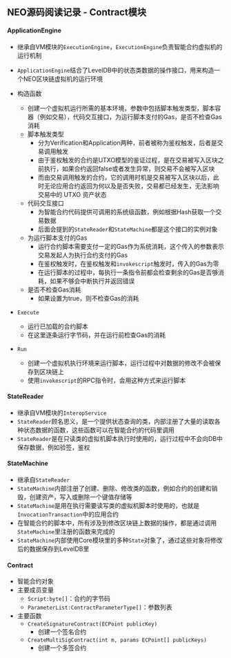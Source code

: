 ## NEO源码阅读记录 - Contract模块
#### ApplicationEngine
* 继承自VM模块的`ExecutionEngine`，`ExecutionEngine`负责智能合约虚拟机的运行机制
* `ApplicationEngine`结合了LevelDB中的状态类数据的操作接口，用来构造一个NEO区块链虚拟机的运行环境

* 构造函数
  * 创建一个虚拟机运行所需的基本环境，参数中包括脚本触发类型，脚本容器（例如交易），代码交互接口，为运行脚本支付的Gas，是否不检查Gas消耗
  * 脚本触发类型
    * 分为Verification和Application两种，前者被称为鉴权触发，后者是交易调用触发
    * 由于鉴权触发的合约是UTXO模型的鉴证过程，是在交易被写入区块之前执行，如果合约返回false或者发生异常，则交易不会被写入区块
    * 而由交易调用触发的合约，它的调用时机是交易被写入区块以后，此时无论应用合约返回为何以及是否失败，交易都已经发生，无法影响交易中的 UTXO 资产状态
  * 代码交互接口
    * 为智能合约代码提供可调用的系统级函数，例如根据Hash获取一个交易数据
    * 后面会提到的`StateReader`和`StateMachine`都是这个接口的实例对象
  * 为运行脚本支付的Gas
    * 运行合约脚本需要支付一定的Gas作为系统消耗，这个传入的参数表示交易发起人为执行合约支付的Gas
    * 在鉴权触发时，在鉴权触发和`invokescript`触发时，传入的Gas为零
    * 在运行脚本的过程中，每执行一条指令前都会检查剩余的Gas是否够消耗，如果不够会中断执行并返回错误
  * 是否不检查Gas消耗
    * 如果设置为true，则不检查Gas的消耗
* `Execute`
  * 运行已加载的合约脚本
  * 在这里逐条运行字节码，并在运行前检查Gas的消耗
* `Run`
  * 创建一个虚拟机执行环境来运行脚本，运行过程中对数据的修改不会被保存到区块链上
  * 使用`invokescript`的RPC指令时，会用这种方式来运行脚本
 
#### StateReader
* 继承自VM模块的`InteropService`
* `StateReader`顾名思义，是一个提供状态查询的类，内部注册了大量的读取各种状态数据的函数，这些函数可以在智能合约的代码里调用
* `StateReader`是在只读类的虚拟机脚本执行时使用的，运行过程中不会向DB中保存数据，例如验签，鉴权

#### StateMachine
* 继承自`StateReader`
* `StateMachine`内部注册了创建、删除、修改类的函数，例如合约的创建和销毁，创建资产，写入或删除一个键值存储等
* `StateMachine`是用在执行需要读写类的虚拟机脚本时使用的，也就是`InvocationTransaction`中的应用合约
* 在智能合约的脚本中，所有涉及到修改区块链上数据的操作，都是通过调用`StateMachine`里注册的函数来完成的
* `StateMachine`内部使用Core模块里的多种`State`对象了，通过这些对象将修改后的数据保存到LevelDB里

#### Contract
* 智能合约对象
* 主要成员变量
  * `Script:byte[]`：合约的字节码
  * `ParameterList:ContractParameterType[]`：参数列表
* 主要函数
  * `CreateSignatureContract(ECPoint publicKey)`
    * 创建一个签名合约 
  * `CreateMultiSigContract(int m, params ECPoint[] publicKeys)`
    * 创建一个多签合约
